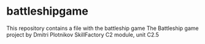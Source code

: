 # battleshipgame
This repository contains a file with the battleship game
The Battleship game project by Dmitri Plotnikov
SkillFactory C2 module, unit C2.5
